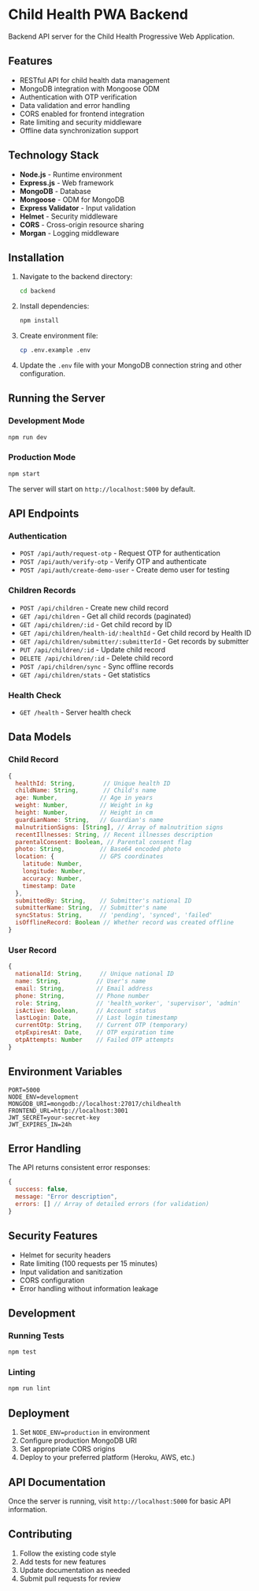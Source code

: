 # Child Health PWA Backend

Backend API server for the Child Health Progressive Web Application.

## Features

- RESTful API for child health data management
- MongoDB integration with Mongoose ODM
- Authentication with OTP verification
- Data validation and error handling
- CORS enabled for frontend integration
- Rate limiting and security middleware
- Offline data synchronization support

## Technology Stack

- **Node.js** - Runtime environment
- **Express.js** - Web framework
- **MongoDB** - Database
- **Mongoose** - ODM for MongoDB
- **Express Validator** - Input validation
- **Helmet** - Security middleware
- **CORS** - Cross-origin resource sharing
- **Morgan** - Logging middleware

## Installation

1. Navigate to the backend directory:
   ```bash
   cd backend
   ```

2. Install dependencies:
   ```bash
   npm install
   ```

3. Create environment file:
   ```bash
   cp .env.example .env
   ```

4. Update the `.env` file with your MongoDB connection string and other configuration.

## Running the Server

### Development Mode
```bash
npm run dev
```

### Production Mode
```bash
npm start
```

The server will start on `http://localhost:5000` by default.

## API Endpoints

### Authentication
- `POST /api/auth/request-otp` - Request OTP for authentication
- `POST /api/auth/verify-otp` - Verify OTP and authenticate
- `POST /api/auth/create-demo-user` - Create demo user for testing

### Children Records
- `POST /api/children` - Create new child record
- `GET /api/children` - Get all child records (paginated)
- `GET /api/children/:id` - Get child record by ID
- `GET /api/children/health-id/:healthId` - Get child record by Health ID
- `GET /api/children/submitter/:submitterId` - Get records by submitter
- `PUT /api/children/:id` - Update child record
- `DELETE /api/children/:id` - Delete child record
- `POST /api/children/sync` - Sync offline records
- `GET /api/children/stats` - Get statistics

### Health Check
- `GET /health` - Server health check

## Data Models

### Child Record
```javascript
{
  healthId: String,        // Unique health ID
  childName: String,       // Child's name
  age: Number,            // Age in years
  weight: Number,         // Weight in kg
  height: Number,         // Height in cm
  guardianName: String,   // Guardian's name
  malnutritionSigns: [String], // Array of malnutrition signs
  recentIllnesses: String, // Recent illnesses description
  parentalConsent: Boolean, // Parental consent flag
  photo: String,          // Base64 encoded photo
  location: {             // GPS coordinates
    latitude: Number,
    longitude: Number,
    accuracy: Number,
    timestamp: Date
  },
  submittedBy: String,    // Submitter's national ID
  submitterName: String,  // Submitter's name
  syncStatus: String,     // 'pending', 'synced', 'failed'
  isOfflineRecord: Boolean // Whether record was created offline
}
```

### User Record
```javascript
{
  nationalId: String,     // Unique national ID
  name: String,          // User's name
  email: String,         // Email address
  phone: String,         // Phone number
  role: String,          // 'health_worker', 'supervisor', 'admin'
  isActive: Boolean,     // Account status
  lastLogin: Date,       // Last login timestamp
  currentOtp: String,    // Current OTP (temporary)
  otpExpiresAt: Date,    // OTP expiration time
  otpAttempts: Number    // Failed OTP attempts
}
```

## Environment Variables

```env
PORT=5000
NODE_ENV=development
MONGODB_URI=mongodb://localhost:27017/childhealth
FRONTEND_URL=http://localhost:3001
JWT_SECRET=your-secret-key
JWT_EXPIRES_IN=24h
```

## Error Handling

The API returns consistent error responses:

```javascript
{
  success: false,
  message: "Error description",
  errors: [] // Array of detailed errors (for validation)
}
```

## Security Features

- Helmet for security headers
- Rate limiting (100 requests per 15 minutes)
- Input validation and sanitization
- CORS configuration
- Error handling without information leakage

## Development

### Running Tests
```bash
npm test
```

### Linting
```bash
npm run lint
```

## Deployment

1. Set `NODE_ENV=production` in environment
2. Configure production MongoDB URI
3. Set appropriate CORS origins
4. Deploy to your preferred platform (Heroku, AWS, etc.)

## API Documentation

Once the server is running, visit `http://localhost:5000` for basic API information.

## Contributing

1. Follow the existing code style
2. Add tests for new features
3. Update documentation as needed
4. Submit pull requests for review
